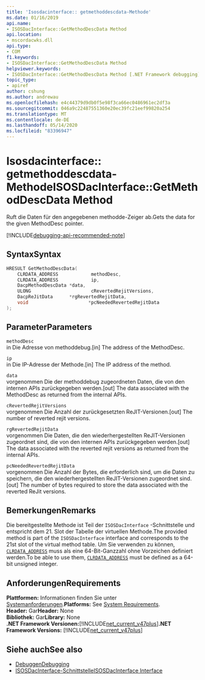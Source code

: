 ```yaml
---
title: 'Isosdacinterface:: getmethoddescdata-Methode'
ms.date: 01/16/2019
api.name:
- ISOSDacInterface::GetMethodDescData Method
api.location:
- mscordacwks.dll
api.type:
- COM
f1.keywords:
- ISOSDacInterface::GetMethodDescData Method
helpviewer.keywords:
- ISOSDacInterface::GetMethodDescData Method [.NET Framework debugging]
topic_type:
- apiref
author: cshung
ms.author: andrewau
ms.openlocfilehash: e4c44379d9db0f5e98f3ca66ec0486961ec2df3a
ms.sourcegitcommit: 046a9c22487551360e20ec39fc21eef99820a254
ms.translationtype: MT
ms.contentlocale: de-DE
ms.lasthandoff: 05/14/2020
ms.locfileid: "83396947"
---
```

# <a name="isosdacinterfacegetmethoddescdata-method"></a><span data-ttu-id="7e68d-102">Isosdacinterface:: getmethoddescdata-Methode</span><span class="sxs-lookup"><span data-stu-id="7e68d-102">ISOSDacInterface::GetMethodDescData Method</span></span>

<span data-ttu-id="7e68d-103">Ruft die Daten für den angegebenen methodde-Zeiger ab.</span><span class="sxs-lookup"><span data-stu-id="7e68d-103">Gets the data for the given MethodDesc pointer.</span></span>

[!INCLUDE[debugging-api-recommended-note](../../../../includes/debugging-api-recommended-note.md)]

## <a name="syntax"></a><span data-ttu-id="7e68d-104">Syntax</span><span class="sxs-lookup"><span data-stu-id="7e68d-104">Syntax</span></span>

```cpp
HRESULT GetMethodDescData(
    CLRDATA_ADDRESS            methodDesc,
    CLRDATA_ADDRESS            ip,
    DacpMethodDescData *data,
    ULONG                      cRevertedRejitVersions,
    DacpReJitData      *rgRevertedRejitData,
    void                      *pcNeededRevertedRejitData
);
```

## <a name="parameters"></a><span data-ttu-id="7e68d-105">Parameter</span><span class="sxs-lookup"><span data-stu-id="7e68d-105">Parameters</span></span>

`methodDesc`\
<span data-ttu-id="7e68d-106">in Die Adresse von methoddebug.</span><span class="sxs-lookup"><span data-stu-id="7e68d-106">[in] The address of the MethodDesc.</span></span>

`ip`\
<span data-ttu-id="7e68d-107">in Die IP-Adresse der Methode.</span><span class="sxs-lookup"><span data-stu-id="7e68d-107">[in] The IP address of the method.</span></span>

`data`\
<span data-ttu-id="7e68d-108">vorgenommen Die der methoddebug zugeordneten Daten, die von den internen APIs zurückgegeben werden.</span><span class="sxs-lookup"><span data-stu-id="7e68d-108">[out] The data associated with the MethodDesc as returned from the internal APIs.</span></span>

`cRevertedRejitVersions`\
<span data-ttu-id="7e68d-109">vorgenommen Die Anzahl der zurückgesetzten ReJIT-Versionen.</span><span class="sxs-lookup"><span data-stu-id="7e68d-109">[out] The number of reverted rejit versions.</span></span>

`rgRevertedRejitData`\
<span data-ttu-id="7e68d-110">vorgenommen Die Daten, die den wiederhergestellten ReJIT-Versionen zugeordnet sind, die von den internen APIs zurückgegeben werden.</span><span class="sxs-lookup"><span data-stu-id="7e68d-110">[out] The data associated with the reverted rejit versions as returned from the internal APIs.</span></span>

`pcNeededRevertedRejitData`\
<span data-ttu-id="7e68d-111">vorgenommen Die Anzahl der Bytes, die erforderlich sind, um die Daten zu speichern, die den wiederhergestellten ReJIT-Versionen zugeordnet sind.</span><span class="sxs-lookup"><span data-stu-id="7e68d-111">[out] The number of bytes required to store the data associated with the reverted ReJit versions.</span></span>

## <a name="remarks"></a><span data-ttu-id="7e68d-112">Bemerkungen</span><span class="sxs-lookup"><span data-stu-id="7e68d-112">Remarks</span></span>

<span data-ttu-id="7e68d-113">Die bereitgestellte Methode ist Teil der `ISOSDacInterface` -Schnittstelle und entspricht dem 21. Slot der Tabelle der virtuellen Methode.</span><span class="sxs-lookup"><span data-stu-id="7e68d-113">The provided method is part of the `ISOSDacInterface` interface and corresponds to the 21st slot of the virtual method table.</span></span> <span data-ttu-id="7e68d-114">Um Sie verwenden zu können, [`CLRDATA_ADDRESS`](../common-data-types-unmanaged-api-reference.md) muss als eine 64-Bit-Ganzzahl ohne Vorzeichen definiert werden.</span><span class="sxs-lookup"><span data-stu-id="7e68d-114">To be able to use them, [`CLRDATA_ADDRESS`](../common-data-types-unmanaged-api-reference.md) must be defined as a 64-bit unsigned integer.</span></span>

## <a name="requirements"></a><span data-ttu-id="7e68d-115">Anforderungen</span><span class="sxs-lookup"><span data-stu-id="7e68d-115">Requirements</span></span>

<span data-ttu-id="7e68d-116">**Plattformen:** Informationen finden Sie unter [Systemanforderungen](../../../../docs/framework/get-started/system-requirements.md).</span><span class="sxs-lookup"><span data-stu-id="7e68d-116">**Platforms:** See [System Requirements](../../../../docs/framework/get-started/system-requirements.md).</span></span>  
<span data-ttu-id="7e68d-117">**Header:** Gar</span><span class="sxs-lookup"><span data-stu-id="7e68d-117">**Header:** None</span></span>  
<span data-ttu-id="7e68d-118">**Bibliothek:** Gar</span><span class="sxs-lookup"><span data-stu-id="7e68d-118">**Library:** None</span></span>  
<span data-ttu-id="7e68d-119">**.NET Framework Versionen:**[!INCLUDE[net_current_v47plus](../../../../includes/net-current-v47plus.md)]</span><span class="sxs-lookup"><span data-stu-id="7e68d-119">**.NET Framework Versions:** [!INCLUDE[net_current_v47plus](../../../../includes/net-current-v47plus.md)]</span></span>  

## <a name="see-also"></a><span data-ttu-id="7e68d-120">Siehe auch</span><span class="sxs-lookup"><span data-stu-id="7e68d-120">See also</span></span>

- [<span data-ttu-id="7e68d-121">Debuggen</span><span class="sxs-lookup"><span data-stu-id="7e68d-121">Debugging</span></span>](index.md)
- [<span data-ttu-id="7e68d-122">ISOSDacInterface-Schnittstelle</span><span class="sxs-lookup"><span data-stu-id="7e68d-122">ISOSDacInterface Interface</span></span>](isosdacinterface-interface.md)
